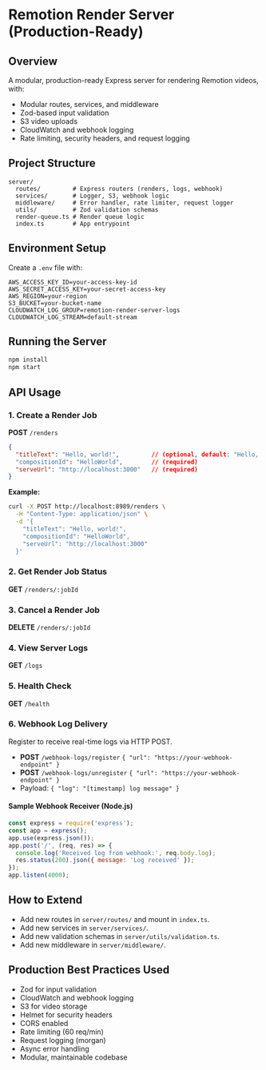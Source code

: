 # Remotion Render Server (Production-Ready)

## Overview
A modular, production-ready Express server for rendering Remotion videos, with:
- Modular routes, services, and middleware
- Zod-based input validation
- S3 video uploads
- CloudWatch and webhook logging
- Rate limiting, security headers, and request logging

## Project Structure
```
server/
  routes/         # Express routers (renders, logs, webhook)
  services/       # Logger, S3, webhook logic
  middleware/     # Error handler, rate limiter, request logger
  utils/          # Zod validation schemas
  render-queue.ts # Render queue logic
  index.ts        # App entrypoint
```

## Environment Setup
Create a `.env` file with:
```
AWS_ACCESS_KEY_ID=your-access-key-id
AWS_SECRET_ACCESS_KEY=your-secret-access-key
AWS_REGION=your-region
S3_BUCKET=your-bucket-name
CLOUDWATCH_LOG_GROUP=remotion-render-server-logs
CLOUDWATCH_LOG_STREAM=default-stream
```

## Running the Server
```bash
npm install
npm start
```

## API Usage

### 1. Create a Render Job
**POST** `/renders`
```json
{
  "titleText": "Hello, world!",         // (optional, default: "Hello, world!")
  "compositionId": "HelloWorld",        // (required)
  "serveUrl": "http://localhost:3000"   // (required)
}
```
**Example:**
```bash
curl -X POST http://localhost:8989/renders \
  -H "Content-Type: application/json" \
  -d '{
    "titleText": "Hello, world!",
    "compositionId": "HelloWorld",
    "serveUrl": "http://localhost:3000"
  }'
```

### 2. Get Render Job Status
**GET** `/renders/:jobId`

### 3. Cancel a Render Job
**DELETE** `/renders/:jobId`

### 4. View Server Logs
**GET** `/logs`

### 5. Health Check
**GET** `/health`

### 6. Webhook Log Delivery
Register to receive real-time logs via HTTP POST.
- **POST** `/webhook-logs/register` `{ "url": "https://your-webhook-endpoint" }`
- **POST** `/webhook-logs/unregister` `{ "url": "https://your-webhook-endpoint" }`
- Payload: `{ "log": "[timestamp] log message" }`

#### Sample Webhook Receiver (Node.js)
```js
const express = require('express');
const app = express();
app.use(express.json());
app.post('/', (req, res) => {
  console.log('Received log from webhook:', req.body.log);
  res.status(200).json({ message: 'Log received' });
});
app.listen(4000);
```

## How to Extend
- Add new routes in `server/routes/` and mount in `index.ts`.
- Add new services in `server/services/`.
- Add new validation schemas in `server/utils/validation.ts`.
- Add new middleware in `server/middleware/`.

## Production Best Practices Used
- Zod for input validation
- CloudWatch and webhook logging
- S3 for video storage
- Helmet for security headers
- CORS enabled
- Rate limiting (60 req/min)
- Request logging (morgan)
- Async error handling
- Modular, maintainable codebase
